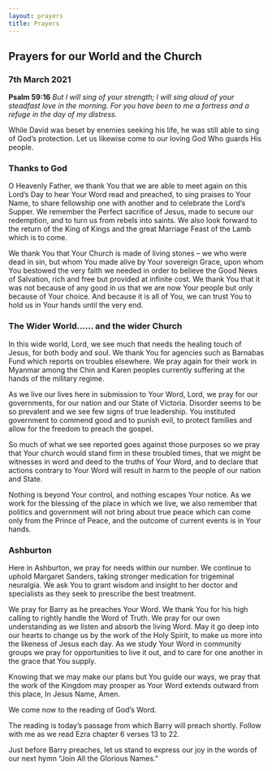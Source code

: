```yaml
---
layout: prayers
title: Prayers
---
```

## Prayers for our World and the Church 

### 7th March 2021

__Psalm 59:16__ _But I will sing of your strength; I will sing aloud of your steadfast love in the morning. For you have been to me a fortress and a refuge in the day of my distress._

While David was beset by enemies seeking his life, he was still able to sing of God’s protection. Let us likewise come to our loving God Who guards His people.

### Thanks to God
O Heavenly Father, we thank You that we are able to meet again on this Lord’s Day to hear Your Word read and preached, to sing praises to Your Name, to share fellowship one with another and to celebrate the Lord’s Supper. We remember the Perfect sacrifice of Jesus, made to secure our redemption, and to turn us from rebels into saints. We also look forward to the return of the King of Kings and the great Marriage Feast of the Lamb which is to come.

We thank You that Your Church is made of living stones – we who were dead in sin, but whom You made alive by Your sovereign Grace, upon whom You bestowed the very faith we needed in order to believe the Good News of Salvation, rich and free but provided at infinite cost. We thank You that it was not because of any good in us that we are now Your people but only because of Your choice. And because it is all of You, we can trust You to hold us in Your hands until the very end.

### The Wider World...... and the wider Church ### 
In this wide world, Lord, we see much that needs the healing touch of Jesus, for both body and soul. We thank You for agencies such as Barnabas Fund which reports on troubles elsewhere. We pray again for their work in Myanmar among the Chin and Karen peoples currently suffering at the hands of the military regime.

As we live our lives here in submission to Your Word, Lord, we pray for our governments, for our nation and our State of Victoria. Disorder seems to be so prevalent and we see few signs of true leadership. You instituted government to commend good and to punish evil, to protect families and allow for the freedom to preach the gospel.

So much of what we see reported goes against those purposes so we pray that Your church would stand firm in these troubled times, that we might be witnesses in word and deed to the truths of Your Word, and to declare that actions contrary to Your Word will result in harm to the people of our nation and State.

Nothing is beyond Your control, and nothing escapes Your notice. As we work for the blessing of the place in which we live, we also remember that politics and government will not bring about true peace which can come only from the Prince of Peace, and the outcome of current events is in Your hands.

### Ashburton
Here in Ashburton, we pray for needs within our number. We continue to uphold Margaret Sanders, taking stronger medication for trigeminal neuralgia. We ask You to grant wisdom and insight to her doctor and specialists as they seek to prescribe the best treatment. 

We pray for Barry as he preaches Your Word. We thank You for his high calling to rightly handle the Word of Truth. We pray for our own understanding as we listen and absorb the living Word. May it go deep into our hearts to change us by the work of the Holy Spirit, to make us more into the likeness of Jesus each day. As we study Your Word in community groups we pray for opportunities to live it out, and to care for one another in the grace that You supply.

Knowing that we may make our plans but You guide our ways, we pray that the work of the Kingdom may prosper as Your Word extends outward from this place, In Jesus Name, Amen.





We come now to the reading of God’s Word.

The reading is today’s passage from which Barry will preach shortly. Follow with me as we read Ezra chapter 6 verses 13 to 22.


Just before Barry preaches, let us stand to express our joy in the words of our next hymn “Join All the Glorious Names.”
